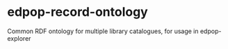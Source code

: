 # edpop-record-ontology
Common RDF ontology for multiple library catalogues, for usage in edpop-explorer
